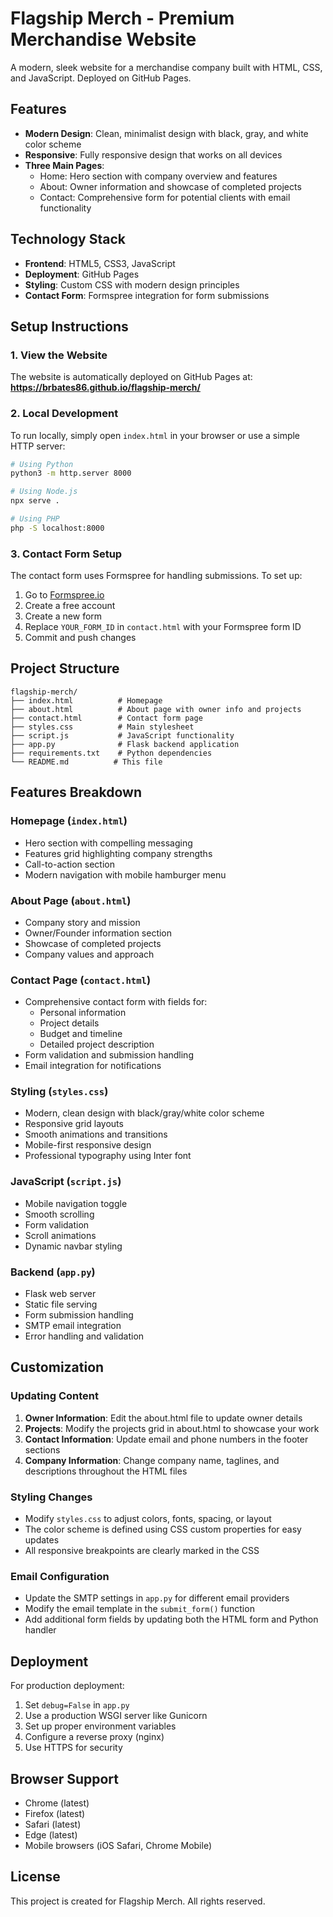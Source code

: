# Flagship Merch - Premium Merchandise Website

A modern, sleek website for a merchandise company built with HTML, CSS, and JavaScript. Deployed on GitHub Pages.

## Features

- **Modern Design**: Clean, minimalist design with black, gray, and white color scheme
- **Responsive**: Fully responsive design that works on all devices
- **Three Main Pages**:
  - Home: Hero section with company overview and features
  - About: Owner information and showcase of completed projects
  - Contact: Comprehensive form for potential clients with email functionality

## Technology Stack

- **Frontend**: HTML5, CSS3, JavaScript
- **Deployment**: GitHub Pages
- **Styling**: Custom CSS with modern design principles
- **Contact Form**: Formspree integration for form submissions

## Setup Instructions

### 1. View the Website

The website is automatically deployed on GitHub Pages at:
**https://brbates86.github.io/flagship-merch/**

### 2. Local Development

To run locally, simply open `index.html` in your browser or use a simple HTTP server:

```bash
# Using Python
python3 -m http.server 8000

# Using Node.js
npx serve .

# Using PHP
php -S localhost:8000
```

### 3. Contact Form Setup

The contact form uses Formspree for handling submissions. To set up:

1. Go to [Formspree.io](https://formspree.io)
2. Create a free account
3. Create a new form
4. Replace `YOUR_FORM_ID` in `contact.html` with your Formspree form ID
5. Commit and push changes

## Project Structure

```
flagship-merch/
├── index.html          # Homepage
├── about.html          # About page with owner info and projects
├── contact.html        # Contact form page
├── styles.css          # Main stylesheet
├── script.js           # JavaScript functionality
├── app.py              # Flask backend application
├── requirements.txt    # Python dependencies
└── README.md          # This file
```

## Features Breakdown

### Homepage (`index.html`)
- Hero section with compelling messaging
- Features grid highlighting company strengths
- Call-to-action section
- Modern navigation with mobile hamburger menu

### About Page (`about.html`)
- Company story and mission
- Owner/Founder information section
- Showcase of completed projects
- Company values and approach

### Contact Page (`contact.html`)
- Comprehensive contact form with fields for:
  - Personal information
  - Project details
  - Budget and timeline
  - Detailed project description
- Form validation and submission handling
- Email integration for notifications

### Styling (`styles.css`)
- Modern, clean design with black/gray/white color scheme
- Responsive grid layouts
- Smooth animations and transitions
- Mobile-first responsive design
- Professional typography using Inter font

### JavaScript (`script.js`)
- Mobile navigation toggle
- Smooth scrolling
- Form validation
- Scroll animations
- Dynamic navbar styling

### Backend (`app.py`)
- Flask web server
- Static file serving
- Form submission handling
- SMTP email integration
- Error handling and validation

## Customization

### Updating Content
1. **Owner Information**: Edit the about.html file to update owner details
2. **Projects**: Modify the projects grid in about.html to showcase your work
3. **Contact Information**: Update email and phone numbers in the footer sections
4. **Company Information**: Change company name, taglines, and descriptions throughout the HTML files

### Styling Changes
- Modify `styles.css` to adjust colors, fonts, spacing, or layout
- The color scheme is defined using CSS custom properties for easy updates
- All responsive breakpoints are clearly marked in the CSS

### Email Configuration
- Update the SMTP settings in `app.py` for different email providers
- Modify the email template in the `submit_form()` function
- Add additional form fields by updating both the HTML form and Python handler

## Deployment

For production deployment:

1. Set `debug=False` in `app.py`
2. Use a production WSGI server like Gunicorn
3. Set up proper environment variables
4. Configure a reverse proxy (nginx)
5. Use HTTPS for security

## Browser Support

- Chrome (latest)
- Firefox (latest)
- Safari (latest)
- Edge (latest)
- Mobile browsers (iOS Safari, Chrome Mobile)

## License

This project is created for Flagship Merch. All rights reserved.
